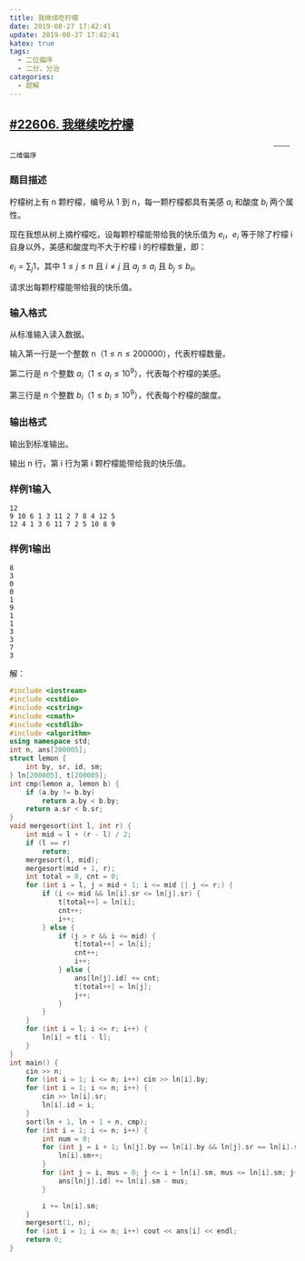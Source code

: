 ```yaml
---
title: 我继续吃柠檬
date: 2019-08-27 17:42:41
update: 2019-08-27 17:42:41
katex: true
tags:
  - 二位偏序
  - 二分，分治
categories:
  - 题解
---
```


## [#22606. 我继续吃柠檬](http://oj.ipoweru.cn/problem/22606)

							                                         ————二维偏序

### 题目描述

柠檬树上有 n 颗柠檬，编号从 1 到 n，每一颗柠檬都具有美感 $a_i$ 和酸度 $b_i$ 两个属性。

现在我想从树上摘柠檬吃，设每颗柠檬能带给我的快乐值为 $e_i$，$e_i$ 等于除了柠檬 i 自身以外，美感和酸度均不大于柠檬 i 的柠檬数量，即：

$e_i=\sum_j1$，其中 $1\leq j \leq n$ 且 $i \neq j$ 且 $a_j \leq a_i$ 且 $b_j \leq b_i$。

请求出每颗柠檬能带给我的快乐值。

### 输入格式

从标准输入读入数据。

输入第一行是一个整数 n（$1 \leq n \leq 200000$），代表柠檬数量。

第二行是 n 个整数 $a_i$（$1 \leq a_i \leq 10^9$），代表每个柠檬的美感。

第三行是 n 个整数 $b_i$（$1 \leq b_i \leq 10^9$），代表每个柠檬的酸度。

### 输出格式

输出到标准输出。

输出 n 行，第 i 行为第 i 颗柠檬能带给我的快乐值。

### 样例1输入

```
12
9 10 6 1 3 11 2 7 8 4 12 5
12 4 1 3 6 11 7 2 5 10 8 9
```

### 样例1输出

```
8
3
0
0
1
9
1
1
3
3
7
3
```

解：

```cpp
#include <iostream>
#include <cstdio>
#include <cstring>
#include <cmath>
#include <cstdlib>
#include <algorithm>
using namespace std;
int n, ans[200005];
struct lemon {
    int by, sr, id, sm;
} ln[200005], t[200005];
int cmp(lemon a, lemon b) {
    if (a.by != b.by)
        return a.by < b.by;
    return a.sr < b.sr;
}
void mergesort(int l, int r) {
    int mid = l + (r - l) / 2;
    if (l == r)
        return;
    mergesort(l, mid);
    mergesort(mid + 1, r);
    int total = 0, cnt = 0;
    for (int i = l, j = mid + 1; i <= mid || j <= r;) {
        if (i <= mid && ln[i].sr <= ln[j].sr) {
            t[total++] = ln[i];
            cnt++;
            i++;
        } else {
            if (j > r && i <= mid) {
                t[total++] = ln[i];
                cnt++;
                i++;
            } else {
                ans[ln[j].id] += cnt;
                t[total++] = ln[j];
                j++;
            }
        }
    }
    for (int i = l; i <= r; i++) {
        ln[i] = t[i - l];
    }
}
int main() {
    cin >> n;
    for (int i = 1; i <= n; i++) cin >> ln[i].by;
    for (int i = 1; i <= n; i++) {
        cin >> ln[i].sr;
        ln[i].id = i;
    }
    sort(ln + 1, ln + 1 + n, cmp);
    for (int i = 1; i <= n; i++) {
        int num = 0;
        for (int j = i + 1; ln[j].by == ln[i].by && ln[j].sr == ln[i].sr; j++) {
            ln[i].sm++;
        }
        for (int j = i, mus = 0; j <= i + ln[i].sm, mus <= ln[i].sm; j++, mus++) {
            ans[ln[j].id] += ln[i].sm - mus;
        }

        i += ln[i].sm;
    }
    mergesort(1, n);
    for (int i = 1; i <= n; i++) cout << ans[i] << endl;
    return 0;
}
```